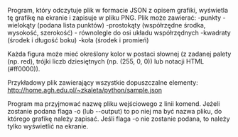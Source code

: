 Program, który odczytuje plik w formacie JSON z opisem grafiki, wyświetla tę grafikę na ekranie i zapisuje w pliku PNG.
Plik może zawierać:
-punkty
-wielokąty (podana lista punktów)
-prostokąty (współrzędne środka, wysokość, szerokość) - równolegle do osi układu współrzędnych
-kwadraty (środek i długość boku)
-koła (środek i promień)

Każda figura może mieć określony kolor w postaci słownej (z zadanej palety (np. red), trójki liczb dziesiętnych (np. (255, 0, 0)) lub notacji HTML (#ff0000)).

Przykładowy plik zawierający wszystkie dopuszczalne elementy: http://home.agh.edu.pl/~zkaleta/python/sample.json

Program ma przyjmować nazwę pliku wejściowego z linii komend. Jeżeli zostanie podana flaga -o (lub --output) to po niej ma być nazwa pliku, do którego grafikę należy zapisać.
Jeśli flaga -o nie zostanie podana, to należy tylko wyświetlić na ekranie.